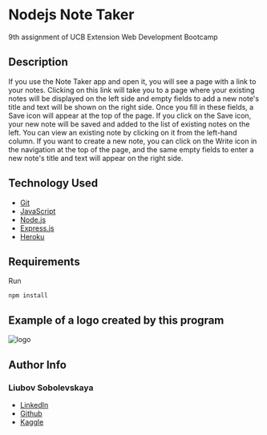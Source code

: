 # Nodejs Note Taker

9th assignment of UCB Extension Web Development Bootcamp

## Description

If you use the Note Taker app and open it, you will see a page with a link to your notes. Clicking on this link will take you to a page where your existing notes will be displayed on the left side and empty fields to add a new note's title and text will be shown on the right side. Once you fill in these fields, a Save icon will appear at the top of the page. If you click on the Save icon, your new note will be saved and added to the list of existing notes on the left. You can view an existing note by clicking on it from the left-hand column. If you want to create a new note, you can click on the Write icon in the navigation at the top of the page, and the same empty fields to enter a new note's title and text will appear on the right side.

## Technology Used 
   
* [Git](https://git-scm.com/)   
* [JavaScript](https://www.javascript.com/)   
* [Node.js](https://nodejs.dev/)
* [Express.js](https://expressjs.com/)
* [Heroku](https://www.heroku.com)

## Requirements
Run
```
npm install
```
## Example of a logo created by this program
![logo](examples/logo_example.svg)

## Author Info

### Liubov Sobolevskaya
* [LinkedIn](https://www.linkedin.com/in/liubov-sobolevskaya-45756a101/)
* [Github](https://github.com/LiubovSobolevskaya)
* [Kaggle](https://www.kaggle.com/lyubovsobolevskaya)

